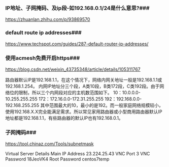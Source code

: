### IP地址、子网掩码、及ip段-如192.168.0.1/24是什么意思?###
https://zhuanlan.zhihu.com/p/93869570
### default route ip addresses###
https://www.techspot.com/guides/287-default-router-ip-addresses/

### 使用acmesh免费开启https###
https://blog.csdn.net/weixin_43735348/article/details/105311767

路由器默认IP是192.168.1.1，在这个情况下，网络内网关地址一般是192.168.1.1或192.168.1.254。
内网IP地址分三个段，A类10段，B类172段，C类192段。由于网络位的限制，所以三个内网段对应的主机数范围如下。
10：10.0.0.0-10.255.255.255
172：172.16.0.0-172.31.255.255
192：192.168.0.0-192.168.255.255
其中范围最大的10，最小的是192。而一般家庭网络规模较小，使用192.168.X.X完全能满足需求。所以常见家用路由器或小型商用路由器默认IP地址都是192.168.1.1，有些路由器的默认IP也有192.168.0.1。

### 子网掩码###
https://tool.chinaz.com/Tools/subnetmask


Virtual Server Details
Main IP Address 	23.224.25.43
VNC Port 	3
VNC Password 	18JeoVK4
Root Password 	centos7temp
